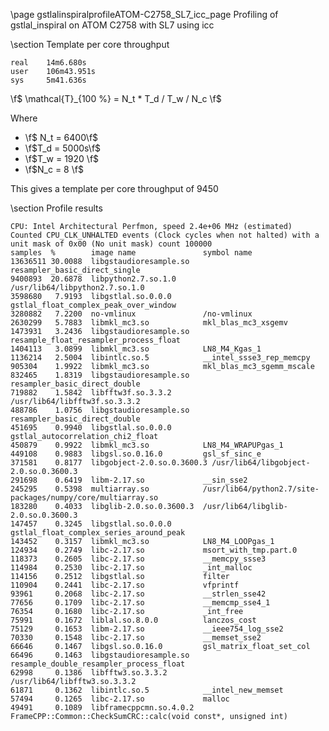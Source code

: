 \page gstlalinspiralprofileATOM-C2758_SL7_icc_page Profiling of gstlal_inspiral on ATOM C2758 with SL7 using icc

\section Template per core throughput

	real    14m6.680s
	user    106m43.951s
	sys     5m41.636s


\f$ \mathcal{T}_{100 \%} = N_t * T_d / T_w / N_c \f$

Where

 - \f$ N_t = 6400\f$
 - \f$T_d = 5000s\f$
 - \f$T_w = 1920 \f$
 - \f$N_c = 8 \f$


This gives a template per core throughput of 9450

\section Profile results

	CPU: Intel Architectural Perfmon, speed 2.4e+06 MHz (estimated)
	Counted CPU_CLK_UNHALTED events (Clock cycles when not halted) with a unit mask of 0x00 (No unit mask) count 100000
	samples  %        image name               symbol name
	13636511 30.0088  libgstaudioresample.so   resampler_basic_direct_single
	9400893  20.6878  libpython2.7.so.1.0      /usr/lib64/libpython2.7.so.1.0
	3598680   7.9193  libgstlal.so.0.0.0       gstlal_float_complex_peak_over_window
	3280882   7.2200  no-vmlinux               /no-vmlinux
	2630299   5.7883  libmkl_mc3.so            mkl_blas_mc3_xsgemv
	1473931   3.2436  libgstaudioresample.so   resample_float_resampler_process_float
	1404113   3.0899  libmkl_mc3.so            LN8_M4_Kgas_1
	1136214   2.5004  libintlc.so.5            __intel_ssse3_rep_memcpy
	905304    1.9922  libmkl_mc3.so            mkl_blas_mc3_sgemm_mscale
	832465    1.8319  libgstaudioresample.so   resampler_basic_direct_double
	719882    1.5842  libfftw3f.so.3.3.2       /usr/lib64/libfftw3f.so.3.3.2
	488786    1.0756  libgstaudioresample.so   resampler_basic_direct_double
	451695    0.9940  libgstlal.so.0.0.0       gstlal_autocorrelation_chi2_float
	450879    0.9922  libmkl_mc3.so            LN8_M4_WRAPUPgas_1
	449108    0.9883  libgsl.so.0.16.0         gsl_sf_sinc_e
	371581    0.8177  libgobject-2.0.so.0.3600.3 /usr/lib64/libgobject-2.0.so.0.3600.3
	291698    0.6419  libm-2.17.so             __sin_sse2
	245295    0.5398  multiarray.so            /usr/lib64/python2.7/site-packages/numpy/core/multiarray.so
	183280    0.4033  libglib-2.0.so.0.3600.3  /usr/lib64/libglib-2.0.so.0.3600.3
	147457    0.3245  libgstlal.so.0.0.0       gstlal_float_complex_series_around_peak
	143452    0.3157  libmkl_mc3.so            LN8_M4_LOOPgas_1
	124934    0.2749  libc-2.17.so             msort_with_tmp.part.0
	118373    0.2605  libc-2.17.so             __memcpy_ssse3
	114984    0.2530  libc-2.17.so             _int_malloc
	114156    0.2512  libgstlal.so             filter
	110904    0.2441  libc-2.17.so             vfprintf
	93961     0.2068  libc-2.17.so             __strlen_sse42
	77656     0.1709  libc-2.17.so             __memcmp_sse4_1
	76354     0.1680  libc-2.17.so             _int_free
	75991     0.1672  liblal.so.8.0.0          lanczos_cost
	75129     0.1653  libm-2.17.so             __ieee754_log_sse2
	70330     0.1548  libc-2.17.so             __memset_sse2
	66646     0.1467  libgsl.so.0.16.0         gsl_matrix_float_set_col
	66496     0.1463  libgstaudioresample.so   resample_double_resampler_process_float
	62998     0.1386  libfftw3.so.3.3.2        /usr/lib64/libfftw3.so.3.3.2
	61871     0.1362  libintlc.so.5            __intel_new_memset
	57494     0.1265  libc-2.17.so             malloc
	49491     0.1089  libframecppcmn.so.4.0.2  FrameCPP::Common::CheckSumCRC::calc(void const*, unsigned int)

